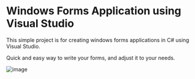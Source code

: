 # Windows Forms Application using Visual Studio
This simple project is for creating windows forms applications in C# using Visual Studio.

Quick and easy way to write your forms, and adjust it to your needs.  

![image](https://github.com/user-attachments/assets/d68199e3-ae82-4638-93bc-706c08746834)
